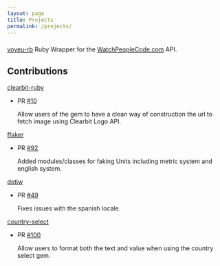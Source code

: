 ```yaml
---
layout: page
title: Projects
permalink: /projects/
---
```

###

[voyeu-rb](https://github.com/lurraca/voyeu-rb)
Ruby Wrapper for the [WatchPeopleCode.com](http://www.watchpeoplecode.com) API.

## Contributions

 [clearbit-ruby](https://github.com/clearbit/clearbit-ruby/commits?author=lurraca)
- PR [#10](https://github.com/clearbit/clearbit-ruby/pull/10)

  Allow users of the gem to have a clean way of construction the url to fetch image using Clearbit Logo API.

[ffaker](https://github.com/ffaker/ffaker)
- PR [#92](https://github.com/ffaker/ffaker/pull/92)

  Added modules/classes for faking Units including metric system and english system.

[dotiw](https://github.com/radar/dotiw/commits?author=lurraca)
- PR [#49](https://github.com/radar/dotiw/pull/49)

  Fixes issues with the spanish locale.

[country-select](https://github.com/stefanpenner/country_select/commits?author=lurraca)
- PR [#100](https://github.com/stefanpenner/country_select/pull/102)

  Allow users to format both the text and value when using the country select
gem.
